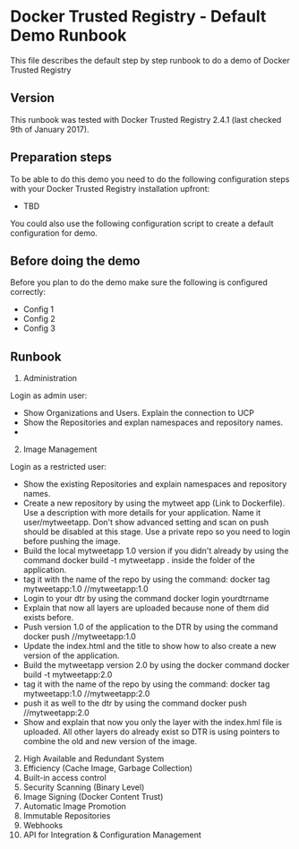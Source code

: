 # Docker Trusted Registry - Default Demo Runbook
This file describes the default step by step runbook to do a demo of Docker Trusted Registry

## Version 
This runbook was tested with Docker Trusted Registry 2.4.1 (last checked 9th of January 2017).

## Preparation steps

To be able to do this demo you need to do the following configuration steps with your Docker Trusted Registry installation upfront:

* TBD

You could also use the following configuration script to create a default configuration for demo.

## Before doing the demo

Before you plan to do the demo make sure the following is configured correctly:

* Config 1
* Config 2
* Config 3

## Runbook

1. Administration

Login as admin user:

* Show Organizations and Users. Explain the connection to UCP
* Show the Repositories and explan namespaces and repository names.
* 

2. Image Management

Login as a restricted user:

* Show the existing Repositories and explain namespaces and repository names.
* Create a new repository by using the mytweet app (Link to Dockerfile). Use a description with more details for your application. Name it user/mytweetapp. Don't show advanced setting and scan on push should be disabled at this stage. Use a private repo so you need to login before pushing the image.
* Build the local mytweetapp 1.0 version if you didn't already by using the command docker build -t mytweetapp . inside the folder of the application.
* tag it with the name of the repo by using the command: docker tag mytweetapp:1.0 <mydtr>/<myuser>/mytweetapp:1.0
* Login to your dtr by using the command docker login yourdtrname
* Explain that now all layers are uploaded because none of them did exists before.
* Push version 1.0 of the application to the DTR by using the command docker push <mydtr>/<user>/mytweetapp:1.0
* Update the index.html and the title to show how to also create a new version of the application.
* Build the mytweetapp version 2.0 by using the docker command docker build -t mytweetapp:2.0
* tag it with the name of the repo by using the command: docker tag mytweetapp:1.0 <mydtr>/<myuser>/mytweetapp:2.0
* push it as well to the dtr by using the command docker push <mydtr>/<user>/mytweetapp:2.0
* Show and explain that now you only the layer with the index.hml file is uploaded. All other layers do already exist so DTR is using pointers to combine the old and new version of the image.

2. High Available and Redundant System
3. Efficiency (Cache Image, Garbage Collection)
4. Built-in access control
5. Security Scanning (Binary Level)
6. Image Signing (Docker Content Trust)
7. Automatic Image Promotion
8. Immutable Repositories
9. Webhooks
10. API for Integration & Configuration Management



